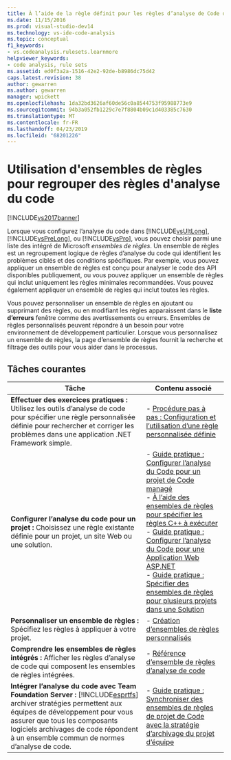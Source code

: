 ```yaml
---
title: À l’aide de la règle définit pour les règles d’analyse de Code de groupe | Microsoft Docs
ms.date: 11/15/2016
ms.prod: visual-studio-dev14
ms.technology: vs-ide-code-analysis
ms.topic: conceptual
f1_keywords:
- vs.codeanalysis.rulesets.learnmore
helpviewer_keywords:
- code analysis, rule sets
ms.assetid: ed0f3a2a-1516-42e2-92de-b8986dc75d42
caps.latest.revision: 38
author: gewarren
ms.author: gewarren
manager: wpickett
ms.openlocfilehash: 1da32bd3626af60de56c0a8544753f95988773e9
ms.sourcegitcommit: 94b3a052fb1229c7e7f8804b09c1d403385c7630
ms.translationtype: MT
ms.contentlocale: fr-FR
ms.lasthandoff: 04/23/2019
ms.locfileid: "68201226"
---
```

# <a name="using-rule-sets-to-group-code-analysis-rules"></a>Utilisation d'ensembles de règles pour regrouper des règles d'analyse du code
[!INCLUDE[vs2017banner](../includes/vs2017banner.md)]

Lorsque vous configurez l’analyse du code dans [!INCLUDE[vsUltLong](../includes/vsultlong-md.md)], [!INCLUDE[vsPreLong](../includes/vsprelong-md.md)], ou [!INCLUDE[vsPro](../includes/vspro-md.md)], vous pouvez choisir parmi une liste des intégré de Microsoft *ensembles de règles*. Un ensemble de règles est un regroupement logique de règles d’analyse du code qui identifient les problèmes ciblés et des conditions spécifiques. Par exemple, vous pouvez appliquer un ensemble de règles est conçu pour analyser le code des API disponibles publiquement, ou vous pouvez appliquer un ensemble de règles qui inclut uniquement les règles minimales recommandées. Vous pouvez également appliquer un ensemble de règles qui inclut toutes les règles.  
  
 Vous pouvez personnaliser un ensemble de règles en ajoutant ou supprimant des règles, ou en modifiant les règles apparaissent dans le **liste d’erreurs** fenêtre comme des avertissements ou erreurs. Ensembles de règles personnalisés peuvent répondre à un besoin pour votre environnement de développement particulier. Lorsque vous personnalisez un ensemble de règles, la page d’ensemble de règles fournit la recherche et filtrage des outils pour vous aider dans le processus.  
  
## <a name="common-tasks"></a>Tâches courantes  
  
|Tâche|Contenu associé|  
|----------|---------------------|  
|**Effectuer des exercices pratiques :** Utilisez les outils d’analyse de code pour spécifier une règle personnalisée définie pour rechercher et corriger les problèmes dans une application .NET Framework simple.|-   [Procédure pas à pas : Configuration et l’utilisation d’une règle personnalisée définie](../code-quality/walkthrough-configuring-and-using-a-custom-rule-set.md)|  
|**Configurer l’analyse du code pour un projet :** Choisissez une règle existante définie pour un projet, un site Web ou une solution.|-   [Guide pratique : Configurer l’analyse du Code pour un projet de Code managé](../code-quality/how-to-configure-code-analysis-for-a-managed-code-project.md)<br />-   [À l’aide des ensembles de règles pour spécifier les règles C++ à exécuter](../code-quality/using-rule-sets-to-specify-the-cpp-rules-to-run.md)<br />-   [Guide pratique : Configurer l’analyse du Code pour une Application Web ASP.NET](../code-quality/how-to-configure-code-analysis-for-an-aspnet-web-application.md)<br />-   [Guide pratique : Spécifier des ensembles de règles pour plusieurs projets dans une Solution](../code-quality/how-to-specify-managed-code-rule-sets-for-multiple-projects-in-a-solution.md)|  
|**Personnaliser un ensemble de règles :** Spécifiez les règles à appliquer à votre projet.|-   [Création d’ensembles de règles personnalisés](../code-quality/creating-custom-code-analysis-rule-sets.md)|  
|**Comprendre les ensembles de règles intégrés :** Afficher les règles d’analyse de code qui composent les ensembles de règles intégrées.|-   [Référence d’ensemble de règles d’analyse de code](../code-quality/code-analysis-rule-set-reference.md)|  
|**Intégrer l’analyse du code avec Team Foundation Server :** [!INCLUDE[esprtfs](../includes/esprtfs-md.md)] archiver stratégies permettent aux équipes de développement pour vous assurer que tous les composants logiciels archivages de code répondent à un ensemble commun de normes d’analyse de code.|-   [Guide pratique : Synchroniser des ensembles de règles de projet de Code avec la stratégie d’archivage du projet d’équipe](../code-quality/how-to-synchronize-code-project-rule-sets-with-team-project-check-in-policy.md)|
